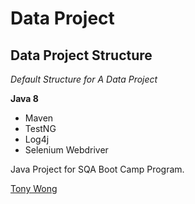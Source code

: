 # Data Project
## Data Project Structure

*Default Structure for A Data Project*

**Java 8**

* Maven
* TestNG
* Log4j
* Selenium Webdriver

Java Project for SQA Boot Camp Program. 

[Tony Wong](https://github.com/TStarboard)
